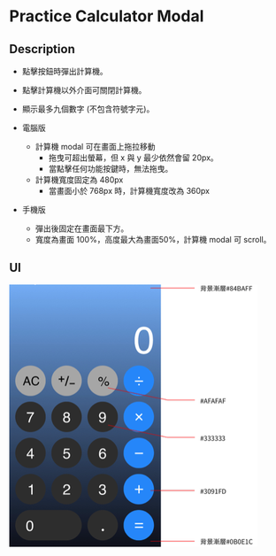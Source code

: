 # Practice Calculator Modal

## Description
- 點擊按鈕時彈出計算機。
- 點擊計算機以外介面可關閉計算機。
- 顯示最多九個數字 (不包含符號字元)。

- 電腦版
  - 計算機 modal 可在畫面上拖拉移動
    - 拖曳可超出螢幕，但 x 與 y 最少依然會留 20px。
    - 當點擊任何功能按鍵時，無法拖曳。
  - 計算機寬度固定為 480px
    - 當畫面小於 768px 時，計算機寬度改為 360px
- 手機版
  - 彈出後固定在畫面最下方。
  - 寬度為畫面 100%，高度最大為畫面50%，計算機 modal 可 scroll。

## UI
![UI](./src/assets/ui.png)